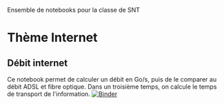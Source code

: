 Ensemble de notebooks pour la classe de SNT

# Thème Internet
## Débit internet
Ce notebook permet de calculer un débit en Go/s, puis de le comparer au débit ADSL et fibre optique.
Dans un troisième temps, on calcule le temps de transport de l'information.
[![Binder](https://mybinder.org/badge_logo.svg)](https://mybinder.org/v2/gh/josedelamare/SNT/main?filepath=Debit-internet.ipynb)
